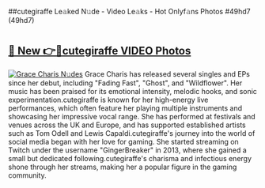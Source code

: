 ##cutegiraffe Le𝚊ked N𝚞de - Video Le𝚊ks - Hot Onlyf𝚊ns Photos #49hd7 (49hd7)

# <h2><a href="https://mediaupload.pro?title=cutegiraffe&ref=9FEB">🔗 New 👉🔴cutegiraffe VIDEO Photos</a></h2>

[![Grace Charis N𝚞des](https://i.imgur.com/rIISA9y.gif)](https://mediaupload.pro?title=cutegiraffe&ref=9FEB)
Grace Charis has released several singles and EPs since her debut, including "Fading Fast", "Ghost", and "Wildflower". Her music has been praised for its emotional intensity, melodic hooks, and sonic experimentation.cutegiraffe is known for her high-energy live performances, which often feature her playing multiple instruments and showcasing her impressive vocal range. She has performed at festivals and venues across the UK and Europe, and has supported established artists such as Tom Odell and Lewis Capaldi.cutegiraffe's journey into the world of social media began with her love for gaming. She started streaming on Twitch under the username "GingerBreaker" in 2013, where she gained a small but dedicated following.cutegiraffe's charisma and infectious energy shone through her streams, making her a popular figure in the gaming community.